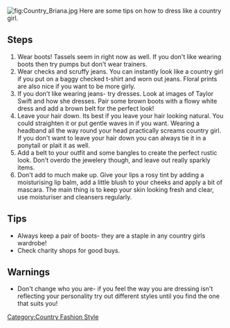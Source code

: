 ![](Country_Briana.jpg "fig:Country_Briana.jpg") Here are some tips on
how to dress like a country girl.

## Steps

1.  Wear boots! Tassels seem in right now as well. If you don't like
    wearing boots then try pumps but don't wear trainers.
2.  Wear checks and scruffy jeans. You can instantly look like a country
    girl if you put on a baggy checked t-shirt and worn out jeans.
    Floral prints are also nice if you want to be more girly.
3.  If you don't like wearing jeans- try dresses. Look at images of
    Taylor Swift and how she dresses. Pair some brown boots with a flowy
    white dress and add a brown belt for the perfect look!
4.  Leave your hair down. Its best if you leave your hair looking
    natural. You could straighten it or put gentle waves in if you want.
    Wearing a headband all the way round your head practically screams
    country girl. If you don't want to leave your hair down you can
    always tie it in a ponytail or plait it as well.
5.  Add a belt to your outfit and some bangles to create the perfect
    rustic look. Don't overdo the jewelery though, and leave out really
    sparkly items.
6.  Don't add to much make up. Give your lips a rosy tint by adding a
    moisturising lip balm, add a little blush to your cheeks and apply a
    bit of mascara. The main thing is to keep your skin looking fresh
    and clear, use moisturiser and cleansers regularly.

## Tips

-   Always keep a pair of boots- they are a staple in any country girls
    wardrobe!
-   Check charity shops for good buys.

## Warnings

-   Don't change who you are- if you feel the way you are dressing isn't
    reflecting your personality try out different styles until you find
    the one that suits you!

[Category:Country Fashion
Style](Category:Country_Fashion_Style "wikilink")